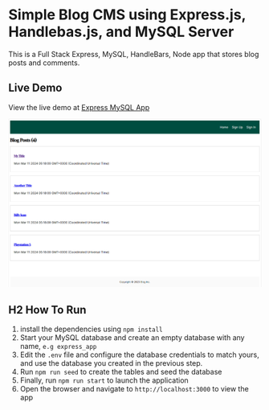# Simple Blog CMS using Express.js, Handlebas.js, and MySQL Server

This is a Full Stack Express, MySQL, HandleBars, Node app that stores blog posts and comments.

## Live Demo

View the live demo at [Express MySQL App](https://express-cms.onrender.com)

![Screenshot](./screenshot.png)

## H2 How To Run
1. install the dependencies using `npm install`
2. Start your MySQL database and create an empty database with any name, `e.g express_app`
3. Edit the `.env` file and configure the database credentials to match yours, and use the database you created in the previous step.
4. Run `npm run seed` to create the tables and seed the database
5. Finally, run `npm run start` to launch the application
6. Open the browser and navigate to `http://localhost:3000` to view the app
